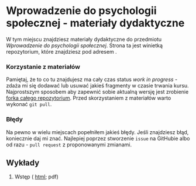 # Wprowadzenie do psychologii społecznej - materiały dydaktyczne
W tym miejscu znajdziesz materiały dydaktyczne do przedmiotu *Wprowadzenie do psychologii społecznej*. Strona ta jest winietką repozytorium, które znajdziesz pod adresem [](https://github.com/k-basinski/wdps). 

### Korzystanie z materiałów
Pamiętaj, że to co tu znajdujesz ma cały czas status *work in progress* - zdaża mi się dodawać lub usuwać jakieś fragmenty w czasie trwania kursu. Najprostszym sposobem aby zapewnić sobie aktualną wersję jest zrobienie [forka całego repozytorium](https://help.github.com/articles/fork-a-repo/). Przed skorzystaniem z materiałów warto wykonać `git pull`. 

### Błędy
Na pewno w wielu miejscach popełniłem jakieś błędy. Jeśli znajdziesz błąd, koniecznie daj mi znać. Najlepiej poprzez stworzenie `issue` na GitHubie albo od razu - `pull request` z proponowanymi zmianami.

## Wykłady
1. Wstęp ( [html](https://github.com/k-basinski/wdps/01-wstep.html);  pdf)